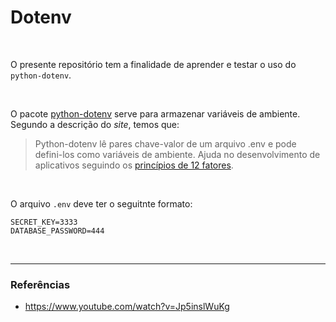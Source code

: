 # Dotenv

<br>

O presente repositório tem a finalidade de aprender e testar o uso do `python-dotenv`.

<br>

O pacote [python-dotenv](https://pypi.org/project/python-dotenv/) serve para armazenar variáveis de ambiente. Segundo a descrição do _site_, temos que:

> Python-dotenv lê pares chave-valor de um arquivo .env e pode defini-los como variáveis de ambiente. Ajuda no desenvolvimento de aplicativos seguindo os [princípios de 12 fatores](https://12factor.net/).

<br>

O arquivo `.env` deve ter o seguitnte formato:

```
SECRET_KEY=3333
DATABASE_PASSWORD=444
```

<br>

---

### Referências

- https://www.youtube.com/watch?v=Jp5inslWuKg
